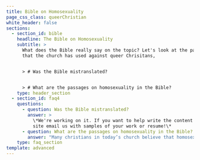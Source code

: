 ```yaml
---
title: Bible on Homosexuality
page_css_class: queerChristian
white_header: false
sections:
  - section_id: bible
    headline: The Bible on Homosexuality
    subtitle: >
      What does the Bible really say on the topic? Let's look at the passages
      that the church has used against queer Chrisitans,


      > # Was the Bible mistranslated?


      > # What are the passages on homosexuality in the Bible?
    type: header_section
  - section_id: faq4
    questions:
      - question: Was the Bible mistranslated?
        answer: >
          \*We're working on it. If you want to help write the content on this
          site email us with samples of your work or resume!\*
      - question: What are the passages on homosexuality in the Bible?
        answer: "Many christians in today’s church believe that homosexuality and marriage equality is a sin. They believe marriage and relationships are meant to be between one man and one woman. There are six core passages that are referenced when discussing LGBTQ+ rights and marriage equality; three in the old testament, and three in the new. The truth is the verses referenced are not discussing healthy homosexual relationships between two adult loving individuals. Let’s take a closer look at the verses listed.\n\n# Genesis 19\n\n\\*TRIGGER WARNING: Mention of sexual assault\\*\n\nThe story of Sodom and Gamora. The story describes two angels appearing as men arriving in the city of Sodom and being hidden in the house of Lot. A group of men from the city arrive at Lot’s house and threaten to rape the two men. The only same sex behavior described here is gang rape, not a homosexual relationship. This is not God honoring nor does it condemn homosexual relationships. This is later confirmed in Ezekiel 16:49.\n\n> “Now this was the sin of your sister Sodom: She and her daughters were arrogant, overfed and unconcerned; they did not help the poor and needy.”\n\nThere is no reference here to homosexual relationships. This verse discusses the laziness and apathy of those living in Sodom. They did not love their neighbor or pursue God.\_\n\n# Leviticus 18:22 & 20:13\n\n> “You shall not lie with a male as with a woman; it is an abomination.”\n\n> \"If a man lies with a male as with a woman, both of them have committed an abomination; they shall surely be put to death; their blood is upon them.”\n\nThese verses are listed in the levitical laws in which many other things were listed as abominations. Some of these things include having sex while on your period, eating shelfish, charging interest on loans, and many other things we don’t consider sin today. The laws in Leviticus were fulfilled by Jesus Christ which makes us free from the old law. There are a few other theories about this verse, as it isn't as straightforward as many may think. Some say the original verse was talking about sexual exploitation, rape, and pedophillia. If you are interested in learning more about this theory, click \\[HERE IS LINK REF].\n\n# Romans 1:26-27\n\n> “Because of this, God gave them over to shameful lusts. Even their women exchanged natural sexual relations for unnatural ones. In the same way the men also abandoned natural relations with women and were inflamed with lust for one another. Men committed shameful acts with other men, and received in themselves the due penalty for their error”\n\nThis verse describes lustful acts. This verse is clearly not in the context of a loving faithful relationship. There is no mention of love or commitment, only a lustful and selfish desire. Context is also very important to mention in this verse. The exact word “unnatural” in this verse is later used to describe men’s hair being long as unnatural culturally. It is agreed by many scholars that it is referring to the cultural norms of the time. The word is later used to describe Jesus’s actions in an earlier passage. In the days Paul wrote this, homosexual acts were often between masters and slaves in an abuse of power. Oftentimes the men committing these acts were married to women and lusting after others, abusing their power to satisfy their own desire. This verse does not make mention of a faithful God-honoring relationship.\n\n# 1 Corinthians 6:9 1 Timothy 1:9-10\n\n> “Or do you not know that the unrighteous will not inherit the kingdom of God? Do not be deceived: neither the sexually immoral, nor idolaters, nor adulterers, nor men who practice homosexuality,”\n>\n> “We also know that the law is made not for the righteous but for lawbreakers and rebels, the ungodly and sinful, the unholy and irreligious, for those who kill their fathers or mothers, for murderers, for the sexually immoral, for those practicing homosexuality, for slave traders and liars and perjurers—and for whatever else is contrary to the sound doctrine”\n\nThe word in these verses that was translated to the word homosexuality was the word “Arsenokoitai,” a word with a somewhat ambiguous translation. The word has no concrete translation. It has roughly been separated into two words. “Arsen” meaning man and “koitai” meaning bed. This roughly translates to “man bed.” The only times we see this word being used is in the context of sexual exploitation, not homosexual relationships as we know them today. Even in heterosexual sin. The word appears in Numbers 31 and Judges 21. Paul made the word up. We don't know for sure what it means but what we do know is that every time it is used, it is used in the context of exploitation or abuse of power. It is not specific to queer people.\n"
    type: faq_section
template: advanced
---
```

